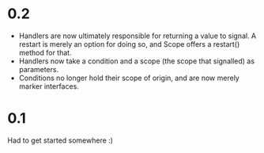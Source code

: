 # 0.2

* Handlers are now ultimately responsible for returning a value to signal. A restart is merely an option for doing so, and Scope offers a restart() method for that.
* Handlers now take a condition and a scope (the scope that signalled) as parameters.
* Conditions no longer hold their scope of origin, and are now merely marker interfaces.

# 0.1

Had to get started somewhere :)